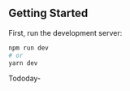 
## Getting Started

First, run the development server:

```bash
npm run dev
# or
yarn dev
```

Tododay-
